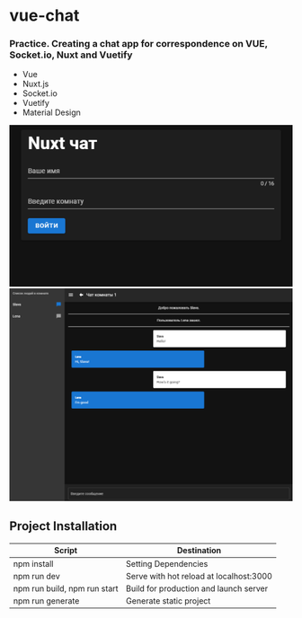 # vue-chat
### Practice. Creating a chat app for correspondence on VUE, Socket.io, Nuxt and Vuetify

* Vue
* Nuxt.js
* Socket.io
* Vuetify
* Material Design

![vuechat-project](vue-chat/screenshots/demo.png "vuechat-project")
![vuechat-project](vue-chat/screenshots/demo2.png "vuechat-project")

## Project Installation

| Script | Destination |
| ------ | ----------- |
| npm install | Setting Dependencies |
| npm run dev | Serve with hot reload at localhost:3000 |
| npm run build, npm run start | Build for production and launch server |
| npm run generate | Generate static project |
